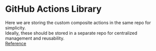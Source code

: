# GitHub Actions Library

Here we are storing the custom composite actions in the same repo for simplicity. \
Ideally, these should be stored in a separate repo for centralized management and reusability. \
[Reference](https://docs.github.com/en/actions/sharing-automations/creating-actions/creating-a-composite-action#creating-an-action-metadata-file)
